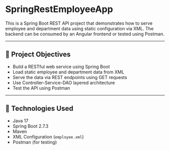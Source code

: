 # SpringRestEmployeeApp

This is a Spring Boot REST API project that demonstrates how to serve employee and department data using static configuration via XML. The backend can be consumed by an Angular frontend or tested using Postman.

---

## 📌 Project Objectives

- Build a RESTful web service using Spring Boot
- Load static employee and department data from XML
- Serve the data via REST endpoints using GET requests
- Use Controller-Service-DAO layered architecture
- Test the API using Postman

---

## 🧩 Technologies Used

- Java 17
- Spring Boot 2.7.3
- Maven
- XML Configuration (`employee.xml`)
- Postman (for testing)


